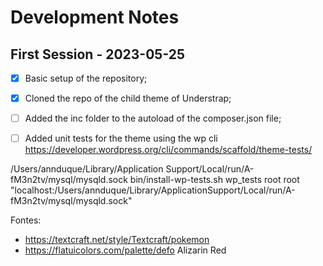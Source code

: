 # Development Notes

## First Session - 2023-05-25

- [X] Basic setup of the repository;
- [X] Cloned the repo of the child theme of Understrap;
- [ ] Added the inc folder to the autoload of the composer.json file;
- [ ] Added unit tests for the theme using the wp cli <https://developer.wordpress.org/cli/commands/scaffold/theme-tests/>


/Users/annduque/Library/Application Support/Local/run/A-fM3n2tv/mysql/mysqld.sock
bin/install-wp-tests.sh wp_tests root root "localhost:/Users/annduque/Library/ApplicationSupport/Local/run/A-fM3n2tv/mysql/mysqld.sock"

Fontes:
- <https://textcraft.net/style/Textcraft/pokemon>
- <https://flatuicolors.com/palette/defo> Alizarin Red
